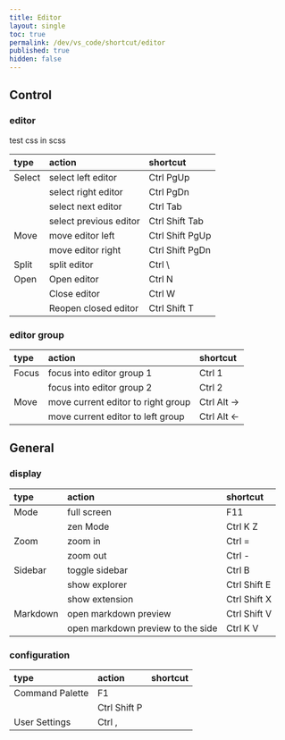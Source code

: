 ```yaml
---
title: Editor
layout: single
toc: true
permalink: /dev/vs_code/shortcut/editor
published: true
hidden: false
---
```


## Control

### editor

test css in scss

| type | action | shortcut |
| :-   | :-     | :-       |
| Select | select left editor     | <span class="keycap">Ctrl</span> PgUp |
|        | select right editor    | Ctrl PgDn      |
|        | select next editor     | Ctrl Tab       |
|        | select previous editor | Ctrl Shift Tab |
| Move | move editor left  | Ctrl Shift PgUp |
|      | move editor right | Ctrl Shift PgDn |
| Split | split editor | Ctrl \\ |
| Open | Open editor          | Ctrl N       |
|      | Close editor         | Ctrl W       |
|      | Reopen closed editor | Ctrl Shift T |

### editor group

| type | action | shortcut |
| :-   | :-     | :-       |
| Focus | focus into editor group 1 | Ctrl 1 |
|       | focus into editor group 2 | Ctrl 2 |
| Move | move current editor to right group | Ctrl Alt → |
|      | move current editor to left group  | Ctrl Alt ← |

## General

### display
  
| type | action | shortcut |
| :-   | :-     | :-       |
| Mode | full screen | F11      |
|      | zen Mode    | Ctrl K Z |
| Zoom | zoom in  | Ctrl = |
|      | zoom out | Ctrl - |
| Sidebar | toggle sidebar | Ctrl B       |
|         | show explorer  | Ctrl Shift E |
|         | show extension | Ctrl Shift X |
| Markdown | open markdown preview             | Ctrl Shift V |
|          | open markdown preview to the side | Ctrl K V     |

### configuration

| type | action | shortcut |
| :-   | :-     | :-       |
| Command Palette | F1           |
|                 | Ctrl Shift P |
| User Settings   | Ctrl ,       |
